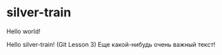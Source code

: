 # silver-train
Hello world! 

Hello silver-train! (Git Lesson 3)
Еще какой-нибудь очень важный текст!